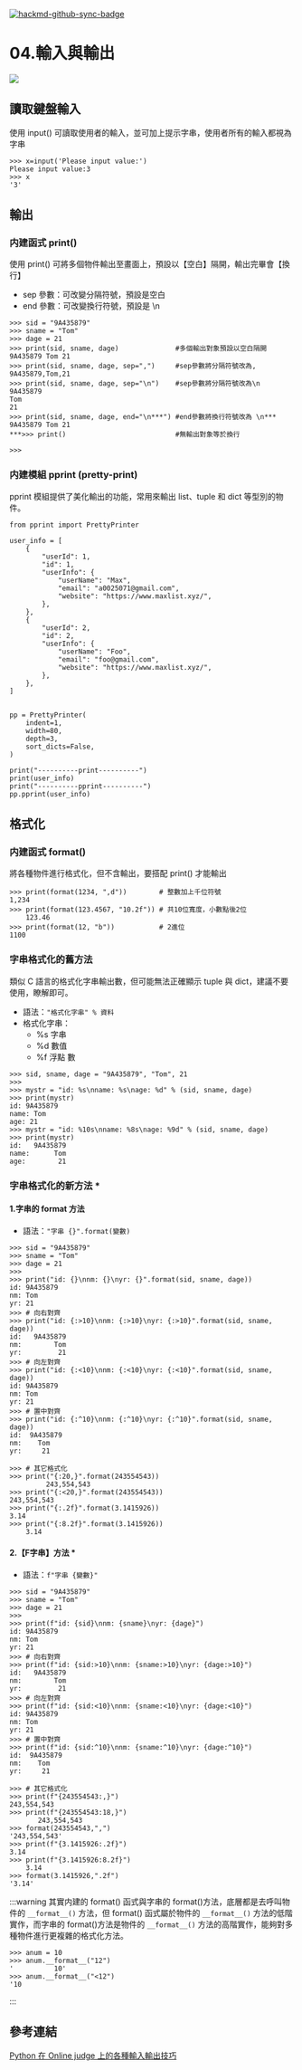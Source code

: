 [![hackmd-github-sync-badge](https://hackmd.io/F8z6vfr_SMyphVz6Ti0MXw/badge)](https://hackmd.io/F8z6vfr_SMyphVz6Ti0MXw)
<style>
    .emp {color:red}
    .info {color:green}
    details.part {color:#2471A3}
</style>

# 04.輸入與輸出

![](https://hackmd.io/_uploads/r1tDDeO_h.png)

## 讀取鍵盤輸入
使用 input() 可讀取使用者的輸入，並可加上提示字串，使用者所有的輸入都視為字串
```
>>> x=input('Please input value:')
Please input value:3
>>> x
'3'
```

## 輸出

### 内建函式 print()
使用 print() 可將多個物件輸出至畫面上，預設以【空白】隔開，輸出完畢會【換行】

- sep 參數：可改變分隔符號，預設是空白
- end 參數：可改變換行符號，預設是 \n

```
>>> sid = "9A435879"
>>> sname = "Tom"
>>> dage = 21
>>> print(sid, sname, dage)              #多個輸出對象預設以空白隔開
9A435879 Tom 21
>>> print(sid, sname, dage, sep=",")     #sep參數將分隔符號改為,
9A435879,Tom,21
>>> print(sid, sname, dage, sep="\n")    #sep參數將分隔符號改為\n
9A435879
Tom
21
>>> print(sid, sname, dage, end="\n***") #end參數將換行符號改為 \n***
9A435879 Tom 21
***>>> print()                           #無輸出對象等於換行

>>>
```


### 内建模組 pprint (pretty-print)
pprint 模組提供了美化輸出的功能，常用來輸出 list、tuple 和 dict 等型別的物件。

```python=
from pprint import PrettyPrinter

user_info = [
    {
        "userId": 1,
        "id": 1,
        "userInfo": {
            "userName": "Max",
            "email": "a0025071@gmail.com",
            "website": "https://www.maxlist.xyz/",
        },
    },
    {
        "userId": 2,
        "id": 2,
        "userInfo": {
            "userName": "Foo",
            "email": "foo@gmail.com",
            "website": "https://www.maxlist.xyz/",
        },
    },
]


pp = PrettyPrinter(
    indent=1,
    width=80,
    depth=3,
    sort_dicts=False,
)

print("----------print----------")
print(user_info)
print("----------pprint----------")
pp.pprint(user_info)
```

## 格式化

### 内建函式 format()
將各種物件進行格式化，但不含輸出，要搭配 print() 才能輸出
```
>>> print(format(1234, ",d"))        # 整數加上千位符號
1,234
>>> print(format(123.4567, "10.2f")) # 共10位寬度，小數點後2位
    123.46
>>> print(format(12, "b"))           # 2進位
1100
```

### 字串格式化的舊方法
類似 C 語言的格式化字串輸出數，但可能無法正確顯示 tuple 與 dict，建議不要使用，瞭解即可。

- 語法：`"格式化字串" % 資料`
- 格式化字串：
    - %s 字串
    - %d 數值
    - %f 浮點
數
```
>>> sid, sname, dage = "9A435879", "Tom", 21
>>> 
>>> mystr = "id: %s\nname: %s\nage: %d" % (sid, sname, dage)
>>> print(mystr)
id: 9A435879
name: Tom
age: 21
>>> mystr = "id: %10s\nname: %8s\nage: %9d" % (sid, sname, dage)
>>> print(mystr)
id:   9A435879
name:      Tom
age:        21
```
### 字串格式化的新方法 <span class="highlight">*</span>
#### 1.字串的 format 方法

- 語法：`"字串 {}".format(變數)`
```
>>> sid = "9A435879"
>>> sname = "Tom"
>>> dage = 21
>>> 
>>> print("id: {}\nnm: {}\nyr: {}".format(sid, sname, dage))
id: 9A435879
nm: Tom
yr: 21
>>> # 向右對齊
>>> print("id: {:>10}\nnm: {:>10}\nyr: {:>10}".format(sid, sname, dage))
id:   9A435879
nm:        Tom
yr:         21
>>> # 向左對齊
>>> print("id: {:<10}\nnm: {:<10}\nyr: {:<10}".format(sid, sname, dage))
id: 9A435879
nm: Tom
yr: 21
>>> # 置中對齊
>>> print("id: {:^10}\nnm: {:^10}\nyr: {:^10}".format(sid, sname, dage))
id:  9A435879
nm:    Tom
yr:     21

>>> # 其它格式化
>>> print("{:20,}".format(243554543))
         243,554,543
>>> print("{:<20,}".format(243554543))
243,554,543
>>> print("{:.2f}".format(3.1415926))
3.14
>>> print("{:8.2f}".format(3.1415926))
    3.14
```

#### 2.【F字串】方法 <span class="highlight">*</span>

- 語法：`f"字串 {變數}"`
```
>>> sid = "9A435879"
>>> sname = "Tom"
>>> dage = 21
>>> 
>>> print(f"id: {sid}\nnm: {sname}\nyr: {dage}")
id: 9A435879
nm: Tom
yr: 21
>>> # 向右對齊
>>> print(f"id: {sid:>10}\nnm: {sname:>10}\nyr: {dage:>10}")
id:   9A435879
nm:        Tom
yr:         21
>>> # 向左對齊
>>> print(f"id: {sid:<10}\nnm: {sname:<10}\nyr: {dage:<10}")
id: 9A435879
nm: Tom
yr: 21
>>> # 置中對齊
>>> print(f"id: {sid:^10}\nnm: {sname:^10}\nyr: {dage:^10}")
id:  9A435879
nm:    Tom
yr:     21

>>> # 其它格式化
>>> print(f"{243554543:,}")
243,554,543
>>> print(f"{243554543:18,}")
       243,554,543
>>> format(243554543,",")
'243,554,543'
>>> print(f"{3.1415926:.2f}")
3.14
>>> print(f"{3.1415926:8.2f}")
    3.14
>>> format(3.1415926,".2f")
'3.14'
```

:::warning
其實内建的 format() 函式與字串的 format()方法，底層都是去呼叫物件的 `__format__()` 方法，但 format() 函式屬於物件的 `__format__()` 方法的低階實作，而字串的 format()方法是物件的 `__format__()` 方法的高階實作，能夠對多種物件進行更複雜的格式化方法。
```
>>> anum = 10
>>> anum.__format__("12")
'          10'
>>> anum.__format__("<12")
'10
```
:::

## 參考連結
[Python 在 Online judge 上的各種輸入輸出技巧](https://hackmd.io/@s10109670/Sko5kJSY_)
